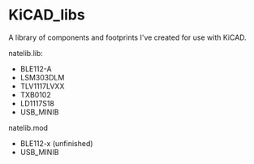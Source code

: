 KiCAD_libs
==========

A library of components and footprints I've created for use with KiCAD.


natelib.lib:
+ BLE112-A
+ LSM303DLM
+ TLV1117LVXX
+ TXB0102
+ LD1117S18
+ USB_MINIB

natelib.mod
+ BLE112-x (unfinished)
+ USB_MINIB

